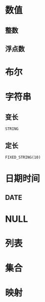 # 数值
## 整数
## 浮点数

# 布尔

# 字符串
## 变长
```
STRING
```
## 定长
```
FIXED_STRING(10)
```

# 日期时间
## DATE
## 

# NULL

# 列表

# 集合

# 映射

# 